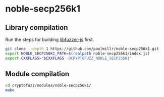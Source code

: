 # noble-secp256k1

## Library compilation

Run the steps for building [libfuzzer-js](libfuzzer-js.md) first.

```sh
git clone --depth 1 https://github.com/paulmillr/noble-secp256k1.git
export NOBLE_SECP256K1_PATH=$(realpath noble-secp256k1/index.js)
export CXXFLAGS="$CXXFLAGS -DCRYPTOFUZZ_NOBLE_SECP256K1"
```

## Module compilation

```sh
cd cryptofuzz/modules/noble-secp256k1/
make
```
